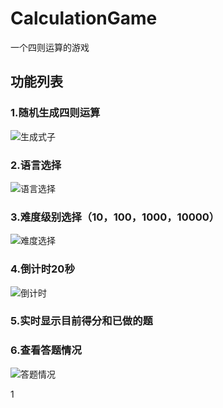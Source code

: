 # CalculationGame
一个四则运算的游戏

## 功能列表
### 1.随机生成四则运算
![生成式子](https://github.com/XiaofengYue/CalculationGame/blob/master/CalculationGGGame/CalculationGGGame/Image/随机生成式子.gif)
### 2.语言选择
![语言选择](https://github.com/XiaofengYue/CalculationGame/blob/master/CalculationGGGame/CalculationGGGame/Image/语言选择.gif)
### 3.难度级别选择（10，100，1000，10000）
![难度选择](https://github.com/XiaofengYue/CalculationGame/blob/master/CalculationGGGame/CalculationGGGame/Image/难度选择.gif)
### 4.倒计时20秒
![倒计时](https://github.com/XiaofengYue/CalculationGame/blob/master/CalculationGGGame/CalculationGGGame/Image/倒计时.gif)
### 5.实时显示目前得分和已做的题
### 6.查看答题情况
![答题情况](https://github.com/XiaofengYue/CalculationGame/blob/master/CalculationGGGame/CalculationGGGame/Image/答题情况.gif)

1
